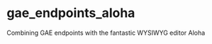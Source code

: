 gae_endpoints_aloha
===================

Combining GAE endpoints with the fantastic WYSIWYG editor Aloha
